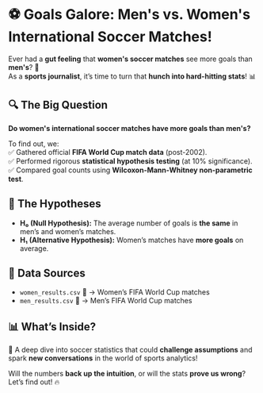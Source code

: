 # ⚽ Goals Galore: Men's vs. Women's International Soccer Matches!  

Ever had a **gut feeling** that **women's soccer matches** see more goals than **men's**? 🧐  
As a **sports journalist**, it’s time to turn that **hunch into hard-hitting stats**! 📊  

## 🔍 The Big Question  
**Do women's international soccer matches have more goals than men's?**  

To find out, we:  
✅ Gathered official **FIFA World Cup match data** (post-2002).  
✅ Performed rigorous **statistical hypothesis testing** (at 10% significance).  
✅ Compared goal counts using **Wilcoxon-Mann-Whitney non-parametric test**.  

## 📌 The Hypotheses  
- **H₀ (Null Hypothesis):** The average number of goals is **the same** in men’s and women’s matches.  
- **H₁ (Alternative Hypothesis):** Women’s matches have **more goals** on average.  

## 📂 Data Sources  
- `women_results.csv` 📄 → Women’s FIFA World Cup matches  
- `men_results.csv` 📄 → Men’s FIFA World Cup matches  

## 📊 What’s Inside?  
🚀 A deep dive into soccer statistics that could **challenge assumptions** and spark **new conversations** in the world of sports analytics!  

Will the numbers **back up the intuition**, or will the stats **prove us wrong**? Let’s find out! 🔥  
